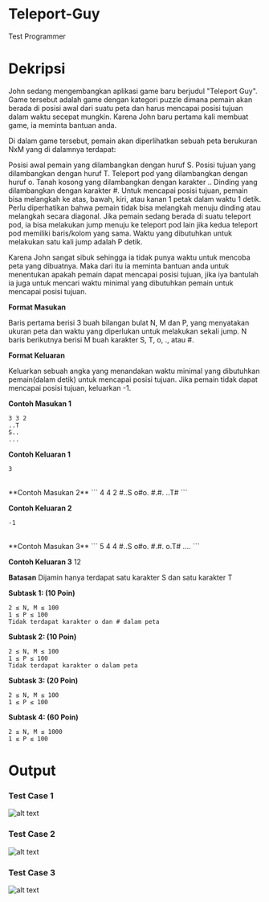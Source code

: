 # Teleport-Guy
Test Programmer

# Dekripsi
John sedang mengembangkan aplikasi game baru berjudul "Teleport Guy". Game tersebut adalah game dengan kategori puzzle dimana pemain akan berada di posisi awal dari suatu peta dan harus mencapai posisi tujuan dalam waktu secepat mungkin. Karena John baru pertama kali membuat game, ia meminta bantuan anda.

Di dalam game tersebut, pemain akan diperlihatkan sebuah peta berukuran NxM yang di dalamnya terdapat:

Posisi awal pemain yang dilambangkan dengan huruf S.
Posisi tujuan yang dilambangkan dengan huruf T.
Teleport pod yang dilambangkan dengan huruf o.
Tanah kosong yang dilambangkan dengan karakter ..
Dinding yang dilambangkan dengan karakter #.
Untuk mencapai posisi tujuan, pemain bisa melangkah ke atas, bawah, kiri, atau kanan 1 petak dalam waktu 1 detik. Perlu diperhatikan bahwa pemain tidak bisa melangkah menuju dinding atau melangkah secara diagonal. Jika pemain sedang berada di suatu teleport pod, ia bisa melakukan jump menuju ke teleport pod lain jika kedua teleport pod memiliki baris/kolom yang sama. Waktu yang dibutuhkan untuk melakukan satu kali jump adalah P detik.

Karena John sangat sibuk sehingga ia tidak punya waktu untuk mencoba peta yang dibuatnya. Maka dari itu ia meminta bantuan anda untuk menentukan apakah pemain dapat mencapai posisi tujuan, jika iya bantulah ia juga untuk mencari waktu minimal yang dibutuhkan pemain untuk mencapai posisi tujuan.

**Format Masukan**

Baris pertama berisi 3 buah bilangan bulat N, M dan P, yang menyatakan ukuran peta dan waktu yang diperlukan untuk melakukan sekali jump. N baris berikutnya berisi M buah karakter S, T, o, ., atau #.

**Format Keluaran**

Keluarkan sebuah angka yang menandakan waktu minimal yang dibutuhkan pemain(dalam detik) untuk mencapai posisi tujuan. Jika pemain tidak dapat mencapai posisi tujuan, keluarkan -1.

**Contoh Masukan 1**
```
3 3 2
..T
S..
...
```

**Contoh Keluaran 1**
```
3
```
<br />
**Contoh Masukan 2**
```
4 4 2
#..S
o#o.
#.#.
..T#
```

**Contoh Keluaran 2**
```
-1
```
<br />
**Contoh Masukan 3**
```
5 4 4
#..S
o#o.
#.#.
o.T#
....
```

**Contoh Keluaran 3**
12


**Batasan**
Dijamin hanya terdapat satu karakter S dan satu karakter T

**Subtask 1: (10 Poin)**
```
2 ≤ N, M ≤ 100
1 ≤ P ≤ 100
Tidak terdapat karakter o dan # dalam peta
```
 
**Subtask 2: (10 Poin)**
```
2 ≤ N, M ≤ 100
1 ≤ P ≤ 100
Tidak terdapat karakter o dalam peta
```

**Subtask 3: (20 Poin)**
```
2 ≤ N, M ≤ 100
1 ≤ P ≤ 100
```

**Subtask 4: (60 Poin)**
```
2 ≤ N, M ≤ 1000
1 ≤ P ≤ 100
```

# Output
### Test Case 1
![alt text](https://i.imgur.com/FYi4zWI.png "Test Case 1")

### Test Case 2
![alt text](https://i.imgur.com/rTrGd3h.png "Test Case 2")

### Test Case 3
![alt text](https://i.imgur.com/cmWi5HV.png "Test Case 3")
